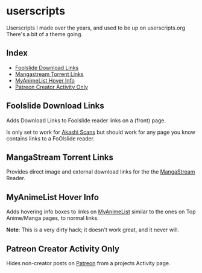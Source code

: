userscripts
==================
Userscripts I made over the years, and used to be up on userscripts.org  
There's a bit of a theme going.

Index
-----
 * [Foolslide Download Links](#foolslide-download-links)
 * [Mangastream Torrent Links](#mangastream-torrent-links)
 * [MyAnimeList Hover Info](#myanimelist-hover-info)
 * [Patreon Creator Activity Only](#patreon-creator-activity-only)


<h2 id="foolslide-download-links">Foolslide Download Links</h2>

Adds Download Links to Foolslide reader links on a (front) page.

Is only set to work for [Akashi Scans](http://akashiscans.com/) 
but should work for any page you know contains links to a FoOlslide reader.



<h2 id="mangastream-torrent-links">MangaStream Torrent Links</h2>

Provides direct image and external download links for the the 
[MangaStream](http://mangastream.com/) Reader.

<h2 id="myanimelist-hover-info">MyAnimeList Hover Info</h2>

Adds hovering info boxes to links on [MyAnimeList](http://myanimelist.net) 
similar to the ones on Top Anime/Manga pages, to normal links.  

**Note**: This is a very dirty hack; it doesn't work great, and it never will.

<h2 id="patreon-creator-activity-only">Patreon Creator Activity Only</h2>

Hides non-creator posts on [Patreon](https://www.patreon.com/)
from a projects Activity page.


